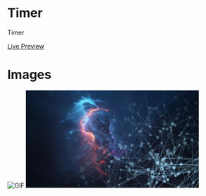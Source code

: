 # Timer
Timer

[Live Preview](https://ranarabees.github.io/Timer)

# Images

<img src="./lively_p.gif" alt="GIF" />
<img src="./lively_t.jpg" alt="Simple Image" />
